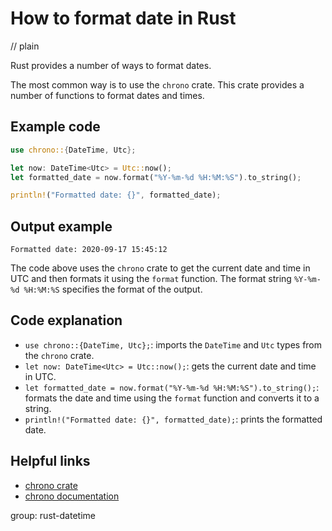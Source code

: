 # How to format date in Rust
// plain

Rust provides a number of ways to format dates.

The most common way is to use the `chrono` crate. This crate provides a number of functions to format dates and times.

## Example code

```rust
use chrono::{DateTime, Utc};

let now: DateTime<Utc> = Utc::now();
let formatted_date = now.format("%Y-%m-%d %H:%M:%S").to_string();

println!("Formatted date: {}", formatted_date);
```

## Output example

```
Formatted date: 2020-09-17 15:45:12
```

The code above uses the `chrono` crate to get the current date and time in UTC and then formats it using the `format` function. The format string `%Y-%m-%d %H:%M:%S` specifies the format of the output.

## Code explanation

- `use chrono::{DateTime, Utc};`: imports the `DateTime` and `Utc` types from the `chrono` crate.
- `let now: DateTime<Utc> = Utc::now();`: gets the current date and time in UTC.
- `let formatted_date = now.format("%Y-%m-%d %H:%M:%S").to_string();`: formats the date and time using the `format` function and converts it to a string.
- `println!("Formatted date: {}", formatted_date);`: prints the formatted date.

## Helpful links
- [chrono crate](https://crates.io/crates/chrono)
- [chrono documentation](https://docs.rs/chrono/0.4.11/chrono/)

group: rust-datetime